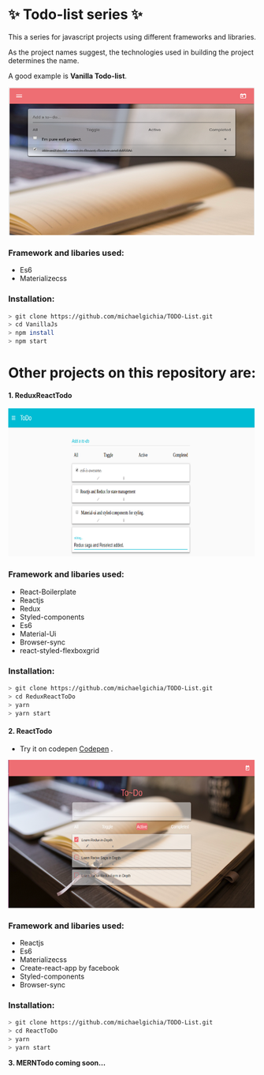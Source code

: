 # **:sparkles: Todo-list series :sparkles:**

This a series for javascript projects using different frameworks and libraries.

As the project names suggest, the technologies used in building the project determines the name.

A good example is **Vanilla Todo-list**.

<img src="./screenshots/vanillaJsToDo.png" width="500" height="300" alt="vanilla Todo-list">

### Framework and libaries used:
* Es6
* Materializecss

### Installation:

```bash
> git clone https://github.com/michaelgichia/TODO-List.git
> cd VanillaJs
> npm install
> npm start
```

# Other projects on this repository are:

#### **1. ReduxReactTodo**

<img src="./screenshots/ReduxReactToDo.png" width="500" height="300" alt="React Todo-list">

### Framework and libaries used:
* React-Boilerplate
* Reactjs
* Redux
* Styled-components
* Es6
* Material-Ui
* Browser-sync
* react-styled-flexboxgrid

### Installation:

```bash
> git clone https://github.com/michaelgichia/TODO-List.git
> cd ReduxReactToDo
> yarn
> yarn start
```

#### **2. ReactTodo**
* Try it on codepen <a href="http://codepen.io/mikegichia/pen/VpaEGo" target="_blank">Codepen</a> .

<img src="./screenshots/ReactTodo1.png" width="500" height="300" alt="React Todo-list">

### Framework and libaries used:
* Reactjs
* Es6
* Materializecss
* Create-react-app by facebook
* Styled-components
* Browser-sync

### Installation:

```bash
> git clone https://github.com/michaelgichia/TODO-List.git
> cd ReactToDo
> yarn
> yarn start
```

**3. MERNTodo coming soon...**


